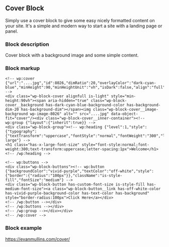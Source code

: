
## Cover Block
Simply use a cover block to give some easy nicely formatted content on your site. It's a simple and modern way to start a site with a landing page or panel.

### Block description
Cover block with a background image and some simple content.

### Block markup
```
<!-- wp:cover {"url":"....jpg","id":8026,"dimRatio":20,"overlayColor":"dark-cyan-blue","minHeight":90,"minHeightUnit":"vh","isDark":false,"align":"full"} -->
<div class="wp-block-cover alignfull is-light" style="min-height:90vh"><span aria-hidden="true" class="wp-block-cover__background has-dark-cyan-blue-background-color has-background-dim-20 has-background-dim"></span><img class="wp-block-cover__image-background wp-image-8026" alt="" src="....jpg" data-object-fit="cover"/><div class="wp-block-cover__inner-container"><!-- wp:group {"layout":{"inherit":true}} -->
<div class="wp-block-group"><!-- wp:heading {"level":1,"style":{"typography":{"textTransform":"uppercase","fontStyle":"normal","fontWeight":"300","letterSpacing":"1px"}},"fontSize":"x-large"} -->
<h1 class="has-x-large-font-size" style="font-style:normal;font-weight:300;text-transform:uppercase;letter-spacing:1px">Welcome</h1>
<!-- /wp:heading -->

<!-- wp:buttons -->
<div class="wp-block-buttons"><!-- wp:button {"backgroundColor":"vivid-purple","textColor":"off-white","style":{"border":{"radius":"100px"}},"className":"is-style-fill","fontSize":"medium"} -->
<div class="wp-block-button has-custom-font-size is-style-fill has-medium-font-size"><a class="wp-block-button__link has-off-white-color has-vivid-purple-background-color has-text-color has-background" style="border-radius:100px">Click Here</a></div>
<!-- /wp:button --></div>
<!-- /wp:buttons --></div>
<!-- /wp:group --></div></div>
<!-- /wp:cover -->
```

### Block example
https://evanmullins.com/cover/